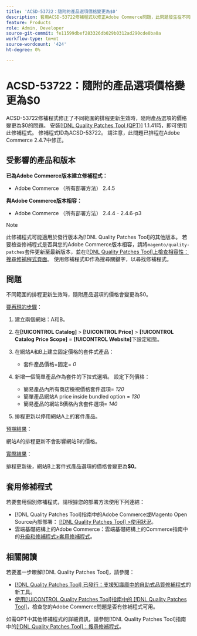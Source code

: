 ```yaml
---
title: 'ACSD-53722：隨附的產品選項價格變更為$0'
description: 套用ACSD-53722修補程式以修正Adobe Commerce問題，此問題發生在不同範圍的排程更新生效時，隨附產品選項的價格會變更為$0。
feature: Products
role: Admin, Developer
source-git-commit: fe11599dbef283326db029b0312ad290cde0ba0a
workflow-type: tm+mt
source-wordcount: '424'
ht-degree: 0%

---
```


# ACSD-53722：隨附的產品選項價格變更為$0

ACSD-53722修補程式修正了不同範圍的排程更新生效時，隨附產品選項的價格變更為$0的問題。 安裝[[!DNL Quality Patches Tool (QPT)]](https://experienceleague.adobe.com/en/docs/commerce-knowledge-base/kb/announcements/commerce-announcements/magento-quality-patches-released-new-tool-to-self-serve-quality-patches) 1.1.41時，即可使用此修補程式。 修補程式ID為ACSD-53722。 請注意，此問題已排程在Adobe Commerce 2.4.7中修正。

## 受影響的產品和版本

**已為Adobe Commerce版本建立修補程式：**

* Adobe Commerce （所有部署方法） 2.4.5

**與Adobe Commerce版本相容：**

* Adobe Commerce （所有部署方法） 2.4.4 - 2.4.6-p3

>[!NOTE]
>
>此修補程式可能適用於發行版本為[!DNL Quality Patches Tool]的其他版本。 若要檢查修補程式是否與您的Adobe Commerce版本相容，請將`magento/quality-patches`套件更新至最新版本，並在[[!DNL Quality Patches Tool]上檢查相容性：搜尋修補程式頁面](https://experienceleague.adobe.com/tools/commerce-quality-patches/index.html)。 使用修補程式ID作為搜尋關鍵字，以尋找修補程式。

## 問題

不同範圍的排程更新生效時，隨附產品選項的價格會變更為$0。

<u>要再現的步驟</u>：

1. 建立兩個網站：A和B。
1. 在&#x200B;**[!UICONTROL Catalog]** > **[!UICONTROL Price]** > **[!UICONTROL Catalog Price Scope]** = **[!UICONTROL Website]**&#x200B;下設定組態。
1. 在網站A和B上建立固定價格的套件式產品：

   * 套件產品價格=固定= *0*

1. 新增一個簡單產品作為套件的下拉式選項。 設定下列價格：

   * 簡易產品內所有商店檢視價格套件選項= *120*
   * 簡單產品網站A price inside bundled option = *130*
   * 簡易產品的網站B價格內含套件選項= *140*

1. 排程更新以停用網站A上的套件產品。

<u>預期結果</u>：

網站A的排程更新不會影響網站B的價格。

<u>實際結果</u>：

排程更新後，網站B上套件式產品選項的價格會變更為&#x200B;**$0**。

## 套用修補程式

若要套用個別修補程式，請根據您的部署方法使用下列連結：

* [!DNL Quality Patches Tool]指南中的Adobe Commerce或Magento Open Source內部部署： [[!DNL Quality Patches Tool] >使用狀況](/help/tools/quality-patches-tool/usage.md)。
* 雲端基礎結構上的Adobe Commerce：雲端基礎結構上的Commerce指南中的[升級和修補程式>套用修補程式](https://experienceleague.adobe.com/docs/commerce-cloud-service/user-guide/develop/upgrade/apply-patches.html)。

## 相關閱讀

若要進一步瞭解[!DNL Quality Patches Tool]，請參閱：

* [[!DNL Quality Patches Tool] 已發行：支援知識庫中的自助式品質修補程式](https://experienceleague.adobe.com/en/docs/commerce-knowledge-base/kb/announcements/commerce-announcements/magento-quality-patches-released-new-tool-to-self-serve-quality-patches)的新工具。
* [使用[!UICONTROL Quality Patches Tool]指南中的 [!DNL Quality Patches Tool]](/help/tools/quality-patches-tool/patches-available-in-qpt/check-patch-for-magento-issue-with-magento-quality-patches.md)，檢查您的Adobe Commerce問題是否有修補程式可用。


如需QPT中其他修補程式的詳細資訊，請參閱[!DNL Quality Patches Tool]指南中的[[!DNL Quality Patches Tool]：搜尋修補程式](https://experienceleague.adobe.com/tools/commerce-quality-patches/index.html)。
